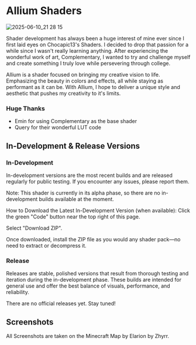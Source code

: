 # Allium Shaders

![2025-06-10_21 28 15](https://github.com/user-attachments/assets/082a024d-8ac7-459c-8988-0c303a6881df)

Shader development has always been a huge interest of mine ever since I first laid eyes on Chocapic13's Shaders. I decided to drop that passion for a while since I wasn't really learning anything. After experiencing the wonderful work of art, Complementary, I wanted to try and challenge myself and create something I truly love while persevering through college.

Allium is a shader focused on bringing my creative vision to life. Emphasizing the beauty in colors and effects, all while staying as performant as it can be. With Allium, I hope to deliver a unique style and aesthetic that pushes my creativity to it's limits.

### Huge Thanks
- Emin for using Complementary as the base shader
- Query for their wonderful LUT code

## In-Development & Release Versions
### In-Development
In-development versions are the most recent builds and are released regularly for public testing. If you encounter any issues, please report them.

Note: This shader is currently in its alpha phase, so there are no in-development builds available at the moment.

How to Download the Latest In-Development Version (when available):
Click the green "Code" button near the top right of this page.

Select "Download ZIP".

Once downloaded, install the ZIP file as you would any shader pack—no need to extract or decompress it.

### Release
Releases are stable, polished versions that result from thorough testing and iteration during the in-development phase. These builds are intended for general use and offer the best balance of visuals, performance, and reliability.

There are no official releases yet. Stay tuned!



## Screenshots
All Screenshots are taken on the Minecraft Map by Elarion by Zhyrr.
